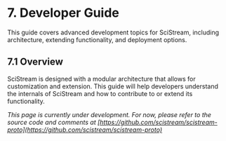 # 7. Developer Guide

This guide covers advanced development topics for SciStream, including architecture, extending functionality, and deployment options.

## 7.1 Overview

SciStream is designed with a modular architecture that allows for customization and extension. This guide will help developers understand the internals of SciStream and how to contribute to or extend its functionality.

*This page is currently under development. For now, please refer to the source code and comments at [https://github.com/scistream/scistream-proto](https://github.com/scistream/scistream-proto)*
